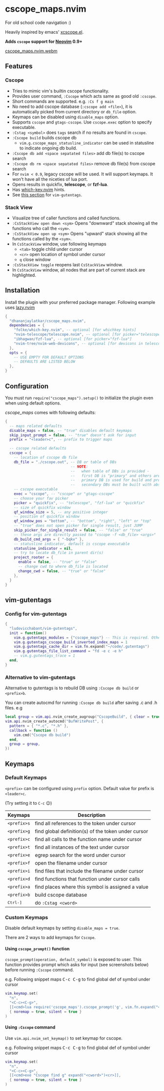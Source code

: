 # cscope_maps.nvim

For old school code navigation :)

Heavily inspired by emacs' [xcscope.el](https://github.com/dkogan/xcscope.el).

**Adds `cscope` support for [Neovim](https://neovim.io/) 0.9+**

[cscope_maps.nvim.webm](https://github.com/dhananjaylatkar/cscope_maps.nvim/assets/27724944/8b6a392a-c1d3-4ead-ae9b-a50436d52eef)

## Features

### Cscope

- Tries to mimic vim's builtin cscope functionality.
- Provides user command, `:Cscope` which acts same as good old `:cscope`.
- Short commands are supported. e.g. `:Cs f g main`
- No need to add cscope database (`:cscope add <file>`), it is automatically picked from current directory or `db_file` option.
- Keymaps can be disabled using `disable_maps` option.
- Supports `cscope` and `gtags-cscope`. Use `cscope.exec` option to specify executable.
- `:Cstag <symbol>` does `tags` search if no results are found in `cscope`.
- `:Cscope build` builds cscope db
  - `vim.g.cscope_maps_statusline_indicator` can be used in statusline to indicate ongoing db build.
- `:Cscope db add <space sepatated files>` add db file(s) to cscope search
- `:Cscope db rm <space sepatated files>` remove db file(s) from cscope search
- For `nvim < 0.9`, legacy cscope will be used. It will support keymaps. It won't have all the niceties of lua port.
- Opens results in quickfix, **telescope**, or **fzf-lua**.
- Has [which-key.nvim](https://github.com/folke/which-key.nvim) hints.
- See [this section](#vim-gutentags) for `vim-gutentags`.

### Stack View

- Visualize tree of caller functions and called functions.
- `:CsStackView open down <sym>` Opens "downward" stack showing all the functions who call the `<sym>`.
- `:CsStackView open up <sym>` Opens "upward" stack showing all the functions called by the `<sym>`.
- In `CsStackView` window, use following keymaps
  - `<tab>` toggle child under cursor
  - `<cr>` open location of symbol under cursor
  - `q` close window
- `:CsStackView toggle` reopens last `CsStackView` window.
- In `CsStackView` window, all nodes that are part of current stack are highlighted.

## Installation

Install the plugin with your preferred package manager.
Following example uses [lazy.nvim](https://github.com/folke/lazy.nvim)

```lua
{
  "dhananjaylatkar/cscope_maps.nvim",
  dependencies = {
    "folke/which-key.nvim", -- optional [for whichkey hints]
    "nvim-telescope/telescope.nvim", -- optional [for picker="telescope"]
    "ibhagwan/fzf-lua", -- optional [for picker="fzf-lua"]
    "nvim-tree/nvim-web-devicons", -- optional [for devicons in telescope or fzf]
  },
  opts = {
    -- USE EMPTY FOR DEFAULT OPTIONS
    -- DEFAULTS ARE LISTED BELOW
  },
}
```

## Configuration

You must run `require("cscope_maps").setup()` to initialize the plugin even when using default options.

_cscope_maps_ comes with following defaults:

```lua
{
  -- maps related defaults
  disable_maps = false, -- "true" disables default keymaps
  skip_input_prompt = false, -- "true" doesn't ask for input
  prefix = "<leader>c", -- prefix to trigger maps

  -- cscope related defaults
  cscope = {
    -- location of cscope db file
    db_file = "./cscope.out", -- DB or table of DBs
                              -- NOTE:
                              --   when table of DBs is provided -
                              --   first DB is "primary" and others are "secondary"
                              --   primary DB is used for build and project_rooter
                              --   secondary DBs must be built with absolute paths or paths relative to cwd otherwise JUMP will not work
    -- cscope executable
    exec = "cscope", -- "cscope" or "gtags-cscope"
    -- choose your fav picker
    picker = "quickfix", -- "telescope", "fzf-lua" or "quickfix"
    -- size of quickfix window
    qf_window_size = 5, -- any positive integer
    -- position of quickfix window
    qf_window_pos = "bottom", -- "bottom", "right", "left" or "top"
    -- "true" does not open picker for single result, just JUMP
    skip_picker_for_single_result = false, -- "false" or "true"
    -- these args are directly passed to "cscope -f <db_file> <args>"
    db_build_cmd_args = { "-bqkv" },
    -- statusline indicator, default is cscope executable
    statusline_indicator = nil,
    -- try to locate db_file in parent dir(s)
    project_rooter = {
      enable = false, -- "true" or "false"
      -- change cwd to where db_file is located
      change_cwd = false, -- "true" or "false"
    },
  }
}
```

## vim-gutentags

### Config for vim-gutentags

```lua
{
  "ludovicchabant/vim-gutentags",
  init = function()
    vim.g.gutentags_modules = {"cscope_maps"} -- This is required. Other config is optional
    vim.g.gutentags_cscope_build_inverted_index_maps = 1
    vim.g.gutentags_cache_dir = vim.fn.expand("~/code/.gutentags")
    vim.g.gutentags_file_list_command = "fd -e c -e h"
    -- vim.g.gutentags_trace = 1
  end,
}
```

### Alternative to vim-gutentags

Alternative to gutentags is to rebuild DB using `:Cscope db build` or `<prefix>b`.

You can create autocmd for running `:Cscope db build` after saving .c and .h files.
e.g

```lua
local group = vim.api.nvim_create_augroup("CscopeBuild", { clear = true })
vim.api.nvim_create_autocmd("BufWritePost", {
  pattern = { "*.c", "*.h" },
  callback = function ()
    vim.cmd("Cscope db build")
  end,
  group = group,
})
```

## Keymaps

### Default Keymaps

`<prefix>` can be configured using `prefix` option. Default value for prefix
is `<leader>c`.

(Try setting it to `C-c` 😉)

| Keymaps           | Description                                         |
| ----------------- | --------------------------------------------------- |
| `<prefix>s`       | find all references to the token under cursor       |
| `<prefix>g`       | find global definition(s) of the token under cursor |
| `<prefix>c`       | find all calls to the function name under cursor    |
| `<prefix>t`       | find all instances of the text under cursor         |
| `<prefix>e`       | egrep search for the word under cursor              |
| `<prefix>f`       | open the filename under cursor                      |
| `<prefix>i`       | find files that include the filename under cursor   |
| `<prefix>d`       | find functions that function under cursor calls     |
| `<prefix>a`       | find places where this symbol is assigned a value   |
| `<prefix>b`       | build cscope database                               |
| <kbd>Ctrl-]</kbd> | do `:Cstag <cword>`                                 |

### Custom Keymaps

Disable default keymaps by setting `disable_maps = true`.

There are 2 ways to add keymaps for `Cscope`.

#### Using `cscope_prompt()` function

`cscope_prompt(operation, default_symbol)` is exposed to user.
This function provides prompt which asks for input (see screenshots below)
before running `:Cscope` command.

e.g. Following snippet maps <kbd>C-c C-g</kbd> to find global def of symbol
under cursor

```lua
vim.keymap.set(
  "n",
  "<C-c><C-g>",
  [[<cmd>lua require('cscope_maps').cscope_prompt('g', vim.fn.expand("<cword>"))<cr>]],
  { noremap = true, silent = true }
)
```

#### Using `:Cscope` command

Use `vim.api.nvim_set_keymap()` to set keymap for cscope.

e.g. Following snippet maps <kbd>C-c C-g</kbd> to find global def of symbol
under cursor

```lua
vim.keymap.set(
  "n",
  "<C-c><C-g>",
  [[<cmd>exe "Cscope find g" expand("<cword>")<cr>]],
  { noremap = true, silent = true }
)
```
